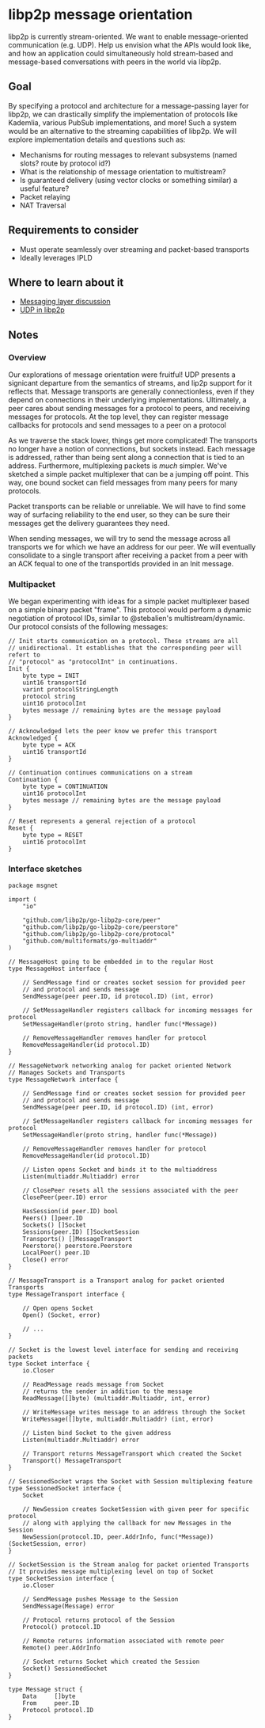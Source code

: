 # libp2p message orientation

libp2p is currently stream-oriented. We want to enable message-oriented communication (e.g. UDP). Help us envision what the APIs would look like, and how an application could simultaneously hold stream-based and message-based conversations with peers in the world via libp2p.

## Goal

By specifying a protocol and architecture for a message-passing layer for libp2p, we can drastically simplify the implementation of protocols like Kademlia, various PubSub implementations, and more! Such a system would be an alternative to the streaming capabilities of libp2p. We will explore implementation details and questions such as:

- Mechanisms for routing messages to relevant subsystems (named slots? route by protocol id?)
- What is the relationship of message orientation to multistream?
- Is guaranteed delivery (using vector clocks or something similar) a useful feature?
- Packet relaying
- NAT Traversal

## Requirements to consider

- Must operate seamlessly over streaming and packet-based transports
- Ideally leverages IPLD

## Where to learn about it

- [Messaging layer discussion](https://github.com/libp2p/specs/issues/71)
- [UDP in libp2p](https://github.com/libp2p/go-udp-transport/issues/3)

## Notes

### Overview
Our explorations of message orientation were fruitful! UDP presents a signicant
departure from the semantics of streams, and lip2p support for it reflects that.
Message transports are generally connectionless, even if they depend on
connections in their underlying implementations. Ultimately, a peer cares about
sending messages for a protocol to peers, and receiving messages for protocols.
At the top level, they can register message callbacks for protocols and send
messages to a peer on a protocol

As we traverse the stack lower, things get more complicated! The transports no
longer have a notion of connections, but sockets instead. Each message is
addressed, rather than being sent along a connection that is tied to an address.
Furthermore, multiplexing packets is *much* simpler. We've sketched a simple
packet multiplexer that can be a jumping off point. This way, one bound socket
can field messages from many peers for many protocols.

Packet transports can be reliable or unreliable. We will have to find some way
of surfacing reliability to the end user, so they can be sure their messages
get the delivery guarantees they need.

When sending messages, we will try to send the message across all transports we
for which we have an address for our peer. We will eventually consolidate to a
single transport after receiving a packet from a peer with an ACK fequal to one
of the transportIds provided in an Init message.

### Multipacket
We began experimenting with ideas for a simple packet multiplexer based on a
simple binary packet "frame". This protocol would perform a dynamic negotiation
of protocol IDs, similar to @stebalien's multistream/dynamic. Our protocol
consists of the following messages:

```
// Init starts communication on a protocol. These streams are all
// unidirectional. It establishes that the corresponding peer will refert to
// "protocol" as "protocolInt" in continuations.
Init {
    byte type = INIT
    uint16 transportId
    varint protocolStringLength
    protocol string
    uint16 protocolInt
    bytes message // remaining bytes are the message payload
}

// Acknowledged lets the peer know we prefer this transport
Acknowledged {
    byte type = ACK
    uint16 transportId
}

// Continuation continues communications on a stream
Continuation {
    byte type = CONTINUATION
    uint16 protocolInt
    bytes message // remaining bytes are the message payload
}

// Reset represents a general rejection of a protocol
Reset {
    byte type = RESET
    uint16 protocolInt
}
```

### Interface sketches
```golang
package msgnet

import (
	"io"

	"github.com/libp2p/go-libp2p-core/peer"
	"github.com/libp2p/go-libp2p-core/peerstore"
	"github.com/libp2p/go-libp2p-core/protocol"
	"github.com/multiformats/go-multiaddr"
)

// MessageHost going to be embedded in to the regular Host
type MessageHost interface {

	// SendMessage find or creates socket session for provided peer
	// and protocol and sends message
	SendMessage(peer peer.ID, id protocol.ID) (int, error)

	// SetMessageHandler registers callback for incoming messages for protocol
	SetMessageHandler(proto string, handler func(*Message))

	// RemoveMessageHandler removes handler for protocol
	RemoveMessageHandler(id protocol.ID)
}

// MessageNetwork networking analog for packet oriented Network
// Manages Sockets and Transports
type MessageNetwork interface {

	// SendMessage find or creates socket session for provided peer
	// and protocol and sends message
	SendMessage(peer peer.ID, id protocol.ID) (int, error)

	// SetMessageHandler registers callback for incoming messages for protocol
	SetMessageHandler(proto string, handler func(*Message))

	// RemoveMessageHandler removes handler for protocol
	RemoveMessageHandler(id protocol.ID)

	// Listen opens Socket and binds it to the multiaddress
	Listen(multiaddr.Multiaddr) error

	// ClosePeer resets all the sessions associated with the peer
	ClosePeer(peer.ID) error

	HasSession(id peer.ID) bool
	Peers() []peer.ID
	Sockets() []Socket
	Sessions(peer.ID) []SocketSession
	Transports() []MessageTransport
	Peerstore() peerstore.Peerstore
	LocalPeer() peer.ID
	Close() error
}

// MessageTransport is a Transport analog for packet oriented Transports
type MessageTransport interface {

	// Open opens Socket
	Open() (Socket, error)

	// ...
}

// Socket is the lowest level interface for sending and receiving packets
type Socket interface {
	io.Closer

	// ReadMessage reads message from Socket
	// returns the sender in addition to the message
	ReadMessage([]byte) (multiaddr.Multiaddr, int, error)

	// WriteMessage writes message to an address through the Socket
	WriteMessage([]byte, multiaddr.Multiaddr) (int, error)

	// Listen bind Socket to the given address
	Listen(multiaddr.Multiaddr) error

	// Transport returns MessageTransport which created the Socket
	Transport() MessageTransport
}

// SessionedSocket wraps the Socket with Session multiplexing feature
type SessionedSocket interface {
	Socket

	// NewSession creates SocketSession with given peer for specific protocol
	// along with applying the callback for new Messages in the Session
	NewSession(protocol.ID, peer.AddrInfo, func(*Message)) (SocketSession, error)
}

// SocketSession is the Stream analog for packet oriented Transports
// It provides message multiplexing level on top of Socket
type SocketSession interface {
	io.Closer

	// SendMessage pushes Message to the Session
	SendMessage(Message) error

	// Protocol returns protocol of the Session
	Protocol() protocol.ID

	// Remote returns information associated with remote peer
	Remote() peer.AddrInfo

	// Socket returns Socket which created the Session
	Socket() SessionedSocket
}

type Message struct {
	Data     []byte
	From     peer.ID
	Protocol protocol.ID
}
```
